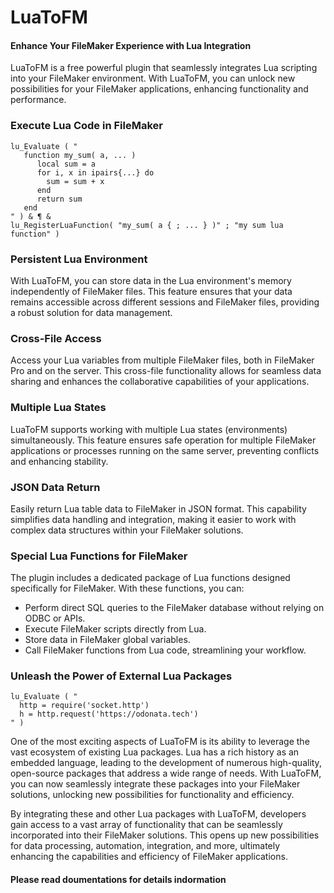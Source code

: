 # LuaToFM
#### Enhance Your FileMaker Experience with Lua Integration

LuaToFM is a free powerful plugin that seamlessly integrates Lua scripting into your FileMaker environment. With LuaToFM, you can unlock new possibilities for your FileMaker applications, enhancing functionality and performance.

### Execute Lua Code in FileMaker
```
lu_Evaluate ( "
   function my_sum( a, ... ) 
      local sum = a
      for i, x in ipairs{...} do
        sum = sum + x
      end     
      return sum
   end 
" ) & ¶ & 
lu_RegisterLuaFunction( "my_sum( a { ; ... } )" ; "my sum lua function" )
```
### Persistent Lua Environment

With LuaToFM, you can store data in the Lua environment's memory independently of FileMaker files. This feature ensures that your data remains accessible across different sessions and FileMaker files, providing a robust solution for data management.

### Cross-File Access

Access your Lua variables from multiple FileMaker files, both in FileMaker Pro and on the server. This cross-file functionality allows for seamless data sharing and enhances the collaborative capabilities of your applications.

### Multiple Lua States

LuaToFM supports working with multiple Lua states (environments) simultaneously. This feature ensures safe operation for multiple FileMaker applications or processes running on the same server, preventing conflicts and enhancing stability.

### JSON Data Return

Easily return Lua table data to FileMaker in JSON format. This capability simplifies data handling and integration, making it easier to work with complex data structures within your FileMaker solutions.

### Special Lua Functions for FileMaker

The plugin includes a dedicated package of Lua functions designed specifically for FileMaker. With these functions, you can:
- Perform direct SQL queries to the FileMaker database without relying on ODBC or APIs.
- Execute FileMaker scripts directly from Lua.
- Store data in FileMaker global variables.
- Call FileMaker functions from Lua code, streamlining your workflow.

### Unleash the Power of External Lua Packages

```
lu_Evaluate ( " 
  http = require('socket.http') 
  h = http.request('https://odonata.tech')
" )
```

One of the most exciting aspects of LuaToFM is its ability to leverage the vast ecosystem of existing Lua packages. Lua has a rich history as an embedded language, leading to the development of numerous high-quality, open-source packages that address a wide range of needs. With LuaToFM, you can now seamlessly integrate these packages into your FileMaker solutions, unlocking new possibilities for functionality and efficiency.

By integrating these and other Lua packages with LuaToFM, developers gain access to a vast array of functionality that can be seamlessly incorporated into their FileMaker solutions. This opens up new possibilities for data processing, automation, integration, and more, ultimately enhancing the capabilities and efficiency of FileMaker applications.

#### Please read doumentations for details indormation






